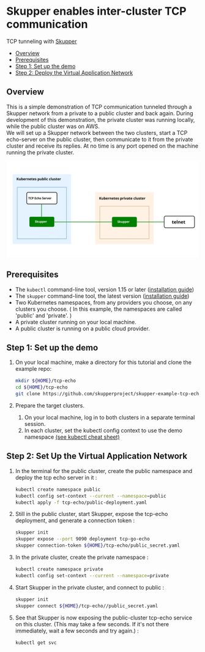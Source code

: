 # Skupper enables inter-cluster TCP communication



TCP tunneling with [Skupper](https://skupper.io/)

* [Overview](#overview)
* [Prerequisites](#prerequisites)
* [Step 1: Set up the demo](#step-1-set-up-the-demo)
* [Step 2: Deploy the Virtual Application Network](#step-2-set-up-the-virtual-application-network)



## Overview

This is a simple demonstration of TCP communication tunneled through a Skupper network from a private to a public cluster and back again. During development of this demonstration, the private cluster was running locally, while the public cluster was on AWS.
<br/>
We will set up a Skupper network between the two clusters, start a TCP echo-server on the public cluster, then communicate to it from the private cluster and receive its replies. At no time is any port opened on the machine running the private cluster.
<br/>


<img src="images/entities.svg" width="800"/>

## Prerequisites

* The `kubectl` command-line tool, version 1.15 or later ([installation guide](https://kubernetes.io/docs/tasks/tools/install-kubectl/))
* The `skupper` command-line tool, the latest version ([installation guide](https://skupper.io/start/index.html#step-1-install-the-skupper-command-line-tool-in-your-environment))
* Two Kubernetes namespaces, from any providers you choose, on any clusters you choose. ( In this example, the namespaces are called 'public' and 'private'. )
* A private cluster running on your local machine.
* A public cluster is running on a public cloud provider.


## Step 1: Set up the demo

1. On your local machine, make a directory for this tutorial and clone the example repo:

   ```bash
   mkdir ${HOME}/tcp-echo
   cd ${HOME}/tcp-echo
   git clone https://github.com/skupperproject/skupper-example-tcp-echo

   ```

2. Prepare the target clusters.

   1. On your local machine, log in to both clusters in a separate terminal session.
   2. In each cluster, set the kubectl config context to use the demo namespace [(see kubectl cheat sheet)](https://kubernetes.io/docs/reference/kubectl/cheatsheet/)





## Step 2: Set Up the Virtual Application Network


1. In the terminal for the public cluster, create the public namespace and deploy the tcp echo server in it :

   ```bash
   kubectl create namespace public
   kubectl config set-context --current --namespace=public
   kubectl apply -f tcp-echo/public-deployment.yaml
   ```

2. Still in the public cluster, start Skupper, expose the tcp-echo deployment, and generate a connection token :

   ```bash
   skupper init
   skupper expose --port 9090 deployment tcp-go-echo
   skupper connection-token ${HOME}/tcp-echo/public_secret.yaml
   ```

3. In the private cluster, create the private namespace : 

   ```bash
   kubectl create namespace private
   kubectl config set-context --current --namespace=private
   ```

4. Start Skupper in the private cluster, and connect to public :

   ```bash
   skupper init
   skupper connect ${HOME}/tcp-echo//public_secret.yaml
   ```

5. See that Skupper is now exposing the public-cluster tcp-echo service on this cluster. (This may take a few seconds. If it's not there immediately, wait a few seconds and try again.) :

   ```bash
   kubectl get svc
   ```
